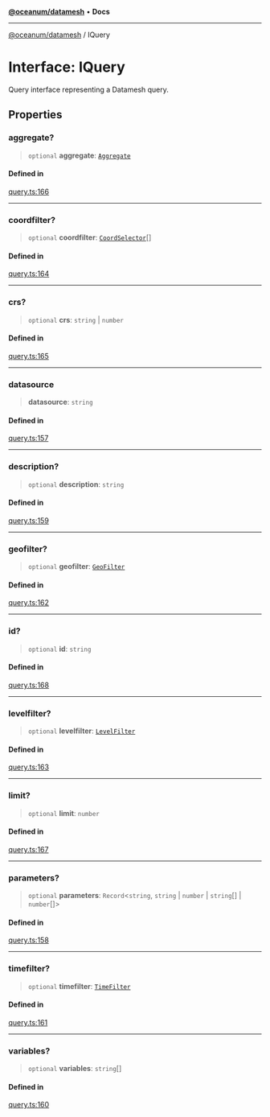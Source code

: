[**@oceanum/datamesh**](../README.md) • **Docs**

***

[@oceanum/datamesh](../README.md) / IQuery

# Interface: IQuery

Query interface representing a Datamesh query.

## Properties

### aggregate?

> `optional` **aggregate**: [`Aggregate`](../type-aliases/Aggregate.md)

#### Defined in

[query.ts:166](https://github.com/oceanum-io/oceanum-js/blob/2a3d0b3c7de398029b2a7ac8bdc8bdd7f540f7d6/packages/datamesh/src/lib/query.ts#L166)

***

### coordfilter?

> `optional` **coordfilter**: [`CoordSelector`](../type-aliases/CoordSelector.md)[]

#### Defined in

[query.ts:164](https://github.com/oceanum-io/oceanum-js/blob/2a3d0b3c7de398029b2a7ac8bdc8bdd7f540f7d6/packages/datamesh/src/lib/query.ts#L164)

***

### crs?

> `optional` **crs**: `string` \| `number`

#### Defined in

[query.ts:165](https://github.com/oceanum-io/oceanum-js/blob/2a3d0b3c7de398029b2a7ac8bdc8bdd7f540f7d6/packages/datamesh/src/lib/query.ts#L165)

***

### datasource

> **datasource**: `string`

#### Defined in

[query.ts:157](https://github.com/oceanum-io/oceanum-js/blob/2a3d0b3c7de398029b2a7ac8bdc8bdd7f540f7d6/packages/datamesh/src/lib/query.ts#L157)

***

### description?

> `optional` **description**: `string`

#### Defined in

[query.ts:159](https://github.com/oceanum-io/oceanum-js/blob/2a3d0b3c7de398029b2a7ac8bdc8bdd7f540f7d6/packages/datamesh/src/lib/query.ts#L159)

***

### geofilter?

> `optional` **geofilter**: [`GeoFilter`](../type-aliases/GeoFilter.md)

#### Defined in

[query.ts:162](https://github.com/oceanum-io/oceanum-js/blob/2a3d0b3c7de398029b2a7ac8bdc8bdd7f540f7d6/packages/datamesh/src/lib/query.ts#L162)

***

### id?

> `optional` **id**: `string`

#### Defined in

[query.ts:168](https://github.com/oceanum-io/oceanum-js/blob/2a3d0b3c7de398029b2a7ac8bdc8bdd7f540f7d6/packages/datamesh/src/lib/query.ts#L168)

***

### levelfilter?

> `optional` **levelfilter**: [`LevelFilter`](../type-aliases/LevelFilter.md)

#### Defined in

[query.ts:163](https://github.com/oceanum-io/oceanum-js/blob/2a3d0b3c7de398029b2a7ac8bdc8bdd7f540f7d6/packages/datamesh/src/lib/query.ts#L163)

***

### limit?

> `optional` **limit**: `number`

#### Defined in

[query.ts:167](https://github.com/oceanum-io/oceanum-js/blob/2a3d0b3c7de398029b2a7ac8bdc8bdd7f540f7d6/packages/datamesh/src/lib/query.ts#L167)

***

### parameters?

> `optional` **parameters**: `Record`\<`string`, `string` \| `number` \| `string`[] \| `number`[]\>

#### Defined in

[query.ts:158](https://github.com/oceanum-io/oceanum-js/blob/2a3d0b3c7de398029b2a7ac8bdc8bdd7f540f7d6/packages/datamesh/src/lib/query.ts#L158)

***

### timefilter?

> `optional` **timefilter**: [`TimeFilter`](../type-aliases/TimeFilter.md)

#### Defined in

[query.ts:161](https://github.com/oceanum-io/oceanum-js/blob/2a3d0b3c7de398029b2a7ac8bdc8bdd7f540f7d6/packages/datamesh/src/lib/query.ts#L161)

***

### variables?

> `optional` **variables**: `string`[]

#### Defined in

[query.ts:160](https://github.com/oceanum-io/oceanum-js/blob/2a3d0b3c7de398029b2a7ac8bdc8bdd7f540f7d6/packages/datamesh/src/lib/query.ts#L160)
